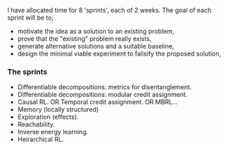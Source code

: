 I have allocated time for 8 'sprints', each of 2 weeks. The goal of each sprint will be to;

- motivate the idea as a solution to an existing problem,
- prove that the "existing" problem really exists,
- generate alternative solutions and a suitable baseline,
- design the minimal viable experiment to falisify the proposed solution,

### The sprints

- Differentiable decompositions: metrics for disentanglement.
- Differentiable decompositions: modular credit assignment.
- Causal RL. OR Temporal credit assignment. OR MBRL...
- Memory (locally structured)
- Exploration (effects).
- Reachability.
- Inverse energy learning.
- Heirarchical RL.
